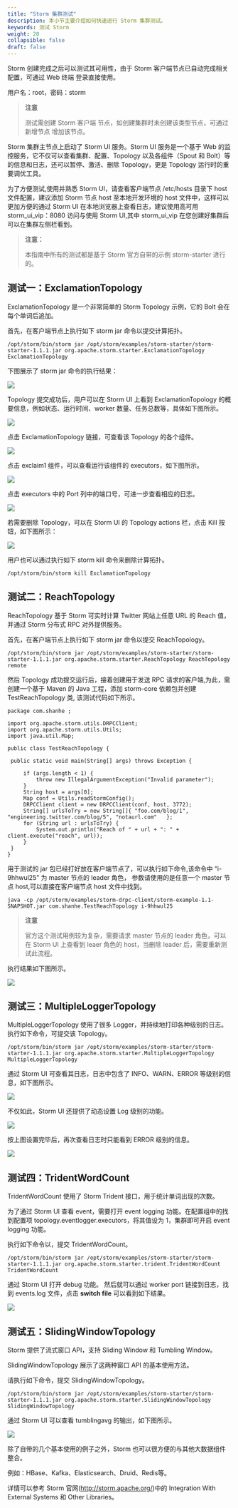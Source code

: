 ```yaml
---
title: "Storm 集群测试"
description: 本小节主要介绍如何快速进行 Storm 集群测试。 
keywords: 测试 Storm
weight: 20
collapsible: false
draft: false
---
```


Storm 创建完成之后可以测试其可用性，由于 Storm 客户端节点已自动完成相关配置，可通过 Web 终端 登录直接使用。

用户名：root，密码：storm

> **注意**
>
> 测试需创建 Storm 客户端 节点，如创建集群时未创建该类型节点，可通过 新增节点 增加该节点。

Storm 集群主节点上启动了 Storm UI 服务。Storm UI 服务是一个基于 Web 的监控服务，它不仅可以查看集群、配置、Topology 以及各组件（Spout 和 Bolt）等的信息和日志，还可以暂停、激活、删除 Topology，更是 Topology 运行时的重要调优工具。

为了方便测试,使用并熟悉 Storm UI，请查看客户端节点 /etc/hosts 目录下 host 文件配置，建议添加 Storm 节点 host 至本地开发环境的 host 文件中，这样可以更加方便的通过 Storm UI 在本地浏览器上查看日志，建议使用高可用 storm_ui_vip：8080 访问与使用 Storm UI,其中 storm_ui_vip 在您创建好集群后可以在集群左侧栏看到。

> **注意：**
>
> 本指南中所有的测试都是基于 Storm 官方自带的示例 storm-starter 进行的。

## 测试一：ExclamationTopology

ExclamationTopology 是一个非常简单的 Storm Topology 示例，它的 Bolt 会在每个单词后追加。

首先，在客户端节点上执行如下 storm jar 命令以提交计算拓扑。

```
/opt/storm/bin/storm jar /opt/storm/examples/storm-starter/storm-starter-1.1.1.jar org.apache.storm.starter.ExclamationTopology ExclamationTopology
```

下图展示了 storm jar 命令的执行结果：

![](../../_images/ExclamationTopology-Submission.png)

Topology 提交成功后，用户可以在 Storm UI 上看到 ExclamationTopology 的概要信息，例如状态、运行时间、worker 数量、任务总数等，具体如下图所示。

![](../../_images/ExclamationTopology-Summary.png)

点击 ExclamationTopology 链接，可查看该 Topology 的各个组件。

![](../../_images/ExclamationTopology-Components.png)

点击 exclaim1 组件，可以查看运行该组件的 executors，如下图所示。

![](../../_images/ExclamationTopology-Exclaim1.png)

点击 executors 中的 Port 列中的端口号，可进一步查看相应的日志。

![](../../_images/ExclamationTopology-Log.png)

若需要删除 Topology，可以在 Storm UI 的 Topology actions 栏，点击 Kill 按钮，如下图所示：

![](../../_images/ExclamationTopology-UI-Kill.png)

用户也可以通过执行如下 storm kill 命令来删除计算拓扑。

```
/opt/storm/bin/storm kill ExclamationTopology
```

## 测试二：ReachTopology

ReachTopology 基于 Storm 可实时计算 Twitter 网站上任意 URL 的 Reach 值，并通过 Storm 分布式 RPC 对外提供服务。

首先，在客户端节点上执行如下 storm jar 命令以提交 ReachTopology。

```
/opt/storm/bin/storm jar /opt/storm/examples/storm-starter/storm-starter-1.1.1.jar org.apache.storm.starter.ReachTopology ReachTopology remote
```

然后 Topology 成功提交运行后，接着创建用于发送 RPC 请求的客户端,为此，需创建一个基于 Maven 的 Java 工程，添加 storm-core 依赖包并创建 TestReachTopology 类, 该测试代码如下所示。

```
package com.shanhe ;

import org.apache.storm.utils.DRPCClient;
import org.apache.storm.utils.Utils;
import java.util.Map;

public class TestReachTopology {

 public static void main(String[] args) throws Exception {

     if (args.length < 1) {
         throw new IllegalArgumentException("Invalid parameter");
     }
     String host = args[0];
     Map conf = Utils.readStormConfig();
     DRPCClient client = new DRPCClient(conf, host, 3772);
     String[] urlsToTry = new String[]{ "foo.com/blog/1", "engineering.twitter.com/blog/5", "notaurl.com"   };
     for (String url : urlsToTry) {
         System.out.println("Reach of " + url + ": " + client.execute("reach", url));
     }
 }
}
```

用于测试的 jar 包已经打好放在客户端节点了，可以执行如下命令,该命令中 “i-9hhwul25” 为 master 节点的 leader 角色， 参数请使用的是任意一个 master 节点 host,可以直接在客户端节点 host 文件中找到。

```
java -cp /opt/storm/examples/storm-drpc-client/storm-example-1.1-SNAPSHOT.jar com.shanhe.TestReachTopology i-9hhwul25
```

> **注意**
>
> 官方这个测试用例较为复杂，需要请求 master 节点的 leader 角色，可以在 Storm UI 上查看到 leaer 角色的 host，当删除 leader 后，需要重新测试此流程。

执行结果如下图所示。

![](../../_images/rpc_result.png)

## 测试三：MultipleLoggerTopology

MultipleLoggerTopology 使用了很多 Logger，并持续地打印各种级别的日志。执行如下命令，可提交该 Topology。

```
/opt/storm/bin/storm jar /opt/storm/examples/storm-starter/storm-starter-1.1.1.jar org.apache.storm.starter.MultipleLoggerTopology MultipleLoggerTopology
```

通过 Storm UI 可查看其日志，日志中包含了 INFO、WARN、ERROR 等级别的信息，如下图所示。

![](../../_images/MultipleLoggerTopology-ALL-Level.png)

不仅如此，Storm UI 还提供了动态设置 Log 级别的功能。

![](../../_images/ui-set-log-level.png)

按上图设置完毕后，再次查看日志时只能看到 ERROR 级别的信息。

![](../../_images/MultipleLoggerTopology-Error-Level.png)

## 测试四：TridentWordCount

TridentWordCount 使用了 Storm Trident 接口，用于统计单词出现的次数。

为了通过 Storm UI 查看 event，需要打开 event logging 功能。在配置组中的找到配置项 topology.eventlogger.executors，将其值设为 1，集群即可开启 event logging 功能。

执行如下命令以，提交 TridentWordCount。

```
/opt/storm/bin/storm jar /opt/storm/examples/storm-starter/storm-starter-1.1.1.jar org.apache.storm.starter.trident.TridentWordCount TridentWordCount
```

通过 Storm UI 打开 debug 功能。 然后就可以通过 worker port 链接到日志，找到 events.log 文件，点击 **switch file** 可以看到如下结果。

![](../../_images/ui-debug-event.png)

## 测试五：SlidingWindowTopology

Storm 提供了流式窗口 API，支持 Sliding Window 和 Tumbling Window。

SlidingWindowTopology 展示了这两种窗口 API 的基本使用方法。

请执行如下命令，提交 SlidingWindowTopology。

```
/opt/storm/bin/storm jar /opt/storm/examples/storm-starter/storm-starter-1.1.1.jar org.apache.storm.starter.SlidingWindowTopology SlidingWindowTopology
```

通过 Storm UI 可以查看 tumblingavg 的输出，如下图所示。

![](../../_images/window-log.png)

除了自带的几个基本使用的例子之外，Storm 也可以很方便的与其他大数据组件整合。

例如：HBase、Kafka、Elasticsearch、Druid、Redis等。

详情可以参考 Storm 官网(http://storm.apache.org/)中的 Integration With External Systems 和 Other Libraries。
